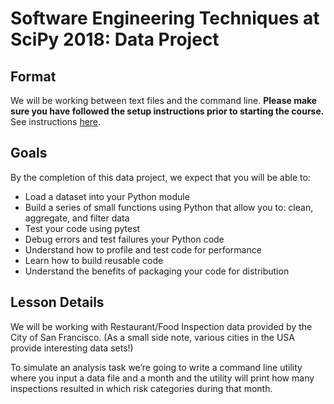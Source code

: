 # Software Engineering Techniques at SciPy 2018: Data Project

## Format

We will be working between text files and the command line. **Please make sure you have followed
the setup instructions prior to starting the course.** See instructions [here](https://github.com/jiffyclub/scipy-2018-software-eng-techniques#setup-instructions).

## Goals

By the completion of this data project, we expect that you will be able to:

* Load a dataset into your Python module
* Build a series of small functions using Python that allow you to: clean, aggregate, and filter
  data
* Test your code using pytest
* Debug errors and test failures your Python code
* Understand how to profile and test code for performance
* Learn how to build reusable code
* Understand the benefits of packaging your code for distribution

## Lesson Details

We will be working with Restaurant/Food Inspection data provided by the City of San Francisco. (As
a small side note, various cities in the USA provide interesting data sets!)

To simulate an analysis task we’re going to write a command line utility where
you input a data file and a month and the utility will print how many
inspections resulted in which risk categories during that month.
